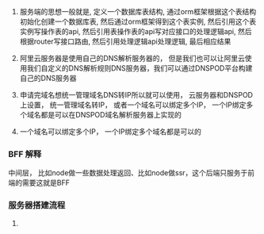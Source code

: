1. 服务端的思想一般就是, 定义一个数据库表结构, 通过orm框架根据这个表结构初始化创建一个数据库表, 然后通过orm框架得到这个表实例, 然后引用这个表实例写操作表的api, 然后引用表操作表的api写对应接口的处理逻辑api, 然后根据router写接口路由, 然后引用处理逻辑api处理逻辑, 最后相应结果

2. 阿里云服务器是使用自己的DNS解析服务器的， 但是我们也可以让阿里云使用我们自定义的DNS解析规则DNS服务器，我们可以通过DNSPOD平台构建自己的DNS服务器

3. 申请完域名想统一管理域名DNS转IP所以就可以使用， 云服务器和DNSPOD上设置， 统一管理域名转IP， 或者一个域名可以绑定多个IP， 一个IP绑定多个域名都是可以在DNSPOD域名解析服务器上实现的

4. 一个域名可以绑定多个IP， 一个IP绑定多个域名都是可以的

### BFF 解释

中间层， 比如node做一些数据处理返回、比如node做ssr，这个后端只服务于前端的需要这就是BFF


### 服务器搭建流程

1. 